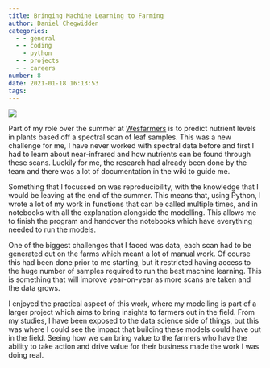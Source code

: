```yaml
---
title: Bringing Machine Learning to Farming
author: Daniel Chegwidden
categories:
  - - general
  - - coding
    - python
  - - projects
  - - careers
number: 8
date: 2021-01-18 16:13:53
tags:
---
```



![](/images/Post_Canola.png)

Part of my role over the summer at [Wesfarmers](http://www.wescef.com.au/) is to predict nutrient levels in plants based off a spectral scan of leaf samples. This was a new challenge for me, I have never worked with spectral data before and first I had to learn about near-infrared and how nutrients can be found through these scans. Luckily for me, the research had already been done by the team and there was a lot of documentation in the wiki to guide me.

Something that I focussed on was reproducibility, with the knowledge that I would be leaving at the end of the summer. This means that, using Python, I wrote a lot of my work in functions that can be called multiple times, and in notebooks with all the explanation alongside the modelling. This allows me to finish the program and handover the notebooks which have everything needed to run the models.

One of the biggest challenges that I faced was data, each scan had to be generated out on the farms which meant a lot of manual work. Of course this had been done prior to me starting, but it restricted having access to the huge number of samples required to run the best machine learning. This is something that will improve year-on-year as more scans are taken and the data grows.

I enjoyed the practical aspect of this work, where my modelling is part of a larger project which aims to bring insights to farmers out in the field. From my studies, I have been exposed to the data science side of things, but this was where I could see the impact that building these models could have out in the field. Seeing how we can bring value to the farmers who have the ability to take action and drive value for their business made the work I was doing real.
